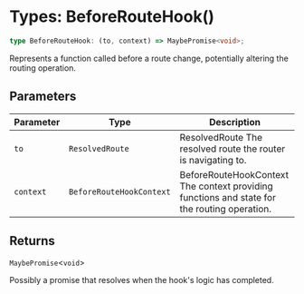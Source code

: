 # Types: BeforeRouteHook()

```ts
type BeforeRouteHook: (to, context) => MaybePromise<void>;
```

Represents a function called before a route change, potentially altering the routing operation.

## Parameters

| Parameter | Type | Description |
| ------ | ------ | ------ |
| `to` | `ResolvedRoute` | ResolvedRoute The resolved route the router is navigating to. |
| `context` | `BeforeRouteHookContext` | BeforeRouteHookContext The context providing functions and state for the routing operation. |

## Returns

`MaybePromise`\<`void`\>

Possibly a promise that resolves when the hook's logic has completed.
